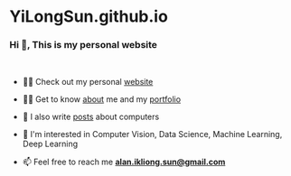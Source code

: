 # YiLongSun.github.io

<h3 align="left">Hi 👋, This is my personal website</h3>
<br>

- 👨‍💻 Check out my personal [website](https://yilongsun.github.io/)

- 👨‍🔬 Get to know [about](https://yilongsun.github.io/about/) me and my [portfolio](https://yilongsun.github.io/portfolio/)

- 🔬 I also write [posts](https://yilongsun.github.io/post/) about computers

- 📝 I'm interested in Computer Vision, Data Science, Machine Learning, Deep Learning

- 📫 Feel free to reach me **alan.ikliong.sun@gmail.com**